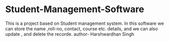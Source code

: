 # Student-Management-Software
This is a project based on Student management system. In this software we can store the name ,roll-no, contact, course etc. details, and we can also update , and delete the recorde.
author- Harshwardhan Singh
